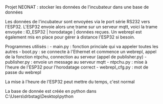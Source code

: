 Projet NEONAT : stocker les données de l'incubateur dans une base de données 

Les données de l'incubateur sont envoyées via le port série RS232 vers l'ESP32. L'ESP32 envoie alors une trame sur un serveur mqtt, voici la trame envoyée : ID_ESP32 | horodatage | données reçues. Un webrepl est également mis en place pour gérer à distance l'ESP32 si besoin. 

Programmes utilisés : 
    - main.py : fonction princiale qui va appeler toutes les autres 
    - boot.py : se connecte à l'Ethernet et commence un webrepl, appel de la fonction ntpchu, connection au serveur (appel de publisher.py)
    - publisher.py : envoie un message au serveur mqtt 
    - ntpchu.py : mise à l'heure de l'ESP32 pour l'horodatage correct 
    - webrepl_cfg.py : mot de passe du webrepl 

La mise à l'heure de l'ESP32 peut mettre du temps, c'est normal

La base de donnée est créée en python dans C:\Users\drbstag\Desktop\python 